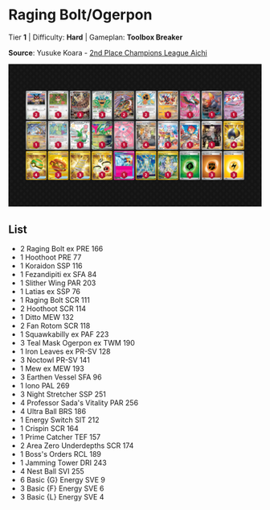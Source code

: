 # Raging Bolt/Ogerpon

Tier **1** | Difficulty: **Hard** | Gameplan: **Toolbox Breaker**

**Source**: Yusuke Koara - [2nd Place Champions League Aichi](https://limitlesstcg.com/decks/list/17638)

![decklist](../../!Images/Standard/17SVI-DRI/Raging%20Bolt-Ogerpon.png)

## List
* 2 Raging Bolt ex PRE 166
* 1 Hoothoot PRE 77
* 1 Koraidon SSP 116
* 1 Fezandipiti ex SFA 84
* 1 Slither Wing PAR 203
* 1 Latias ex SSP 76
* 1 Raging Bolt SCR 111
* 2 Hoothoot SCR 114
* 1 Ditto MEW 132
* 2 Fan Rotom SCR 118
* 1 Squawkabilly ex PAF 223
* 3 Teal Mask Ogerpon ex TWM 190
* 1 Iron Leaves ex PR-SV 128
* 3 Noctowl PR-SV 141
* 1 Mew ex MEW 193
* 3 Earthen Vessel SFA 96
* 1 Iono PAL 269
* 3 Night Stretcher SSP 251
* 4 Professor Sada's Vitality PAR 256
* 4 Ultra Ball BRS 186
* 1 Energy Switch SIT 212
* 1 Crispin SCR 164
* 1 Prime Catcher TEF 157
* 2 Area Zero Underdepths SCR 174
* 1 Boss's Orders RCL 189
* 1 Jamming Tower DRI 243
* 4 Nest Ball SVI 255
* 6 Basic {G} Energy SVE 9
* 3 Basic {F} Energy SVE 6
* 3 Basic {L} Energy SVE 4